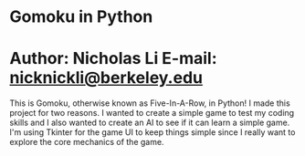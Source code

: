 Gomoku in Python
==================================
Author: Nicholas Li
E-mail: nicknickli@berkeley.edu
==================================

This is Gomoku, otherwise known as Five-In-A-Row, in Python! I made this project for two reasons. I wanted to create a simple game to test my coding skills and I also wanted to create an AI to see if it can learn a simple game. I'm using Tkinter for the game UI to keep things simple since I really want to explore the core mechanics of the game.
